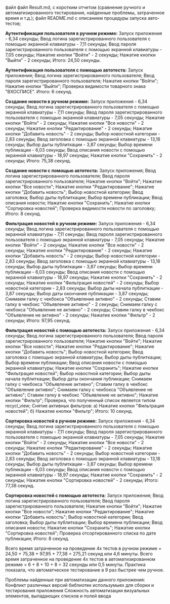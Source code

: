 файл файл Result.md, с коротким отчетом (сравнение ручного и автоматизированного тестирования, найденные проблемы, затраченное время и т.д.);
файл README.md с описанием процедуры запуска авто-тестов;

**Аутентификация пользователя в ручном режиме:**
Запуск приложения - 6,34 секунды;
Ввод логина зарегистрированного пользователя с помощью экранной клавиатуры - 7,11 секунды;
Ввод пароля зарегистрированного пользователя с помощью экранной клавиатуры - 7,05 секунды;
Нажатие кнопки "Войти" - 2 секунды;
Нажатие кнопки "Выйти" - 2 секунды;
Итого: 24,50 секунды.

**Аутентификация пользователя с помощью автотеста:**
Запуск приложения;
Ввод логина зарегистрированного пользователя;
Ввод пароля зарегистрированного пользователя;
Нажатие кнопки "Войти";
Нажатие кнопки "Выйти";
Проверка видимости товарного знака "ВХОСПИСЕ".
Итого: 6 секунд.

**Создание новости в ручном режиме:**
Запуск приложения - 6,34 секунды;
Ввод логина зарегистрированного пользователя с помощью экранной клавиатуры - 7,11 секунды;
Ввод пароля зарегистрированного пользователя с помощью экранной клавиатуры - 7,05 секунды;
Нажатие кнопки "Войти" - 2 секунды;
Нажатие кнопки "Все новости" - 2 секунды;
Нажатие кнопки "Редактирование" - 2 секунды;
Нажатие кнопки "Добавить новость" - 2 секунды;
Выбор новостной категории - 2,83 секунды;
Ввод заголовка с помощью экранной клавиатуры - 13,18 секунды;
Выбор дыты публиткации - 3,87 секунды;
Выбор времени публикации - 6,03 секунды;
Ввод описания новости с помощью экранной клавиатуры - 18,97 секунды;
Нажатие кнопки "Сохранить" - 2 секунды;
Итого: 75,38 секунд.

**Создание новости с помощью автотеста:**
Запуск приложения;
Ввод логина зарегистрированного пользователя;
Ввод пароля зарегистрированного пользователя;
Нажатие кнопки "Войти";
Нажатие кнопки "Все новости";
Нажатие кнопки "Редактирование";
Нажатие кнопки "Добавить новость";
Выбор новостной категории;
Ввод заголовка;
Выбор дыты публиткации;
Выбор времени публикации;
Ввод описания новости;
Нажатие кнопки "Сохранить";
Нажатие кнопки "Сортировка новостей";
Проверка видимости новости по заголовку;
Итого: 8 секунд.

**Фильтрация новостей в ручном режиме:**
Запуск приложения - 6,34 секунды;
Ввод логина зарегистрированного пользователя с помощью экранной клавиатуры - 7,11 секунды;
Ввод пароля зарегистрированного пользователя с помощью экранной клавиатуры - 7,05 секунды;
Нажатие кнопки "Войти" - 2 секунды;
Нажатие кнопки "Все новости" - 2 секунды;
Нажатие кнопки "Редактирование" - 2 секунды;
Нажатие кнопки "Добавить новость" - 2 секунды;
Выбор новостной категории - 2,83 секунды;
Ввод заголовка с помощью экранной клавиатуры - 13,18 секунды;
Выбор дыты публиткации - 3,87 секунды;
Выбор времени публикации - 6,03 секунды;
Ввод описания новости с помощью экранной клавиатуры - 18,97 секунды;
Нажатие кнопки "Сохранить" - 2 секунды;
Нажатие кнопки "Фильтрация новостей" - 2 секунды;
Выбор новостной категории - 2,83 секунды;
Выбор дыты начала публиткации - 3,87 секунды;
Выбор даты окончания публикации - 3,87 секунды;
Снимаем галку с чекбокса "Объявление активно" - 2 секунды;
Ставим галку в чекбокс "Объявление активно" - 2 секунды;
Снимаем галку с чекбокса "Объявление не активно" - 2 секунды;
Ставим галку в чекбокс "Объявление не активно" - 2 секунды;
Нажатие кнопки "Фильтр" - 2 секунды;
Итого: 97,95 секунд.

**Фильтрация новостей с помощью автотеста:**
Запуск приложения - 6,34 секунды;
Ввод логина зарегистрированного пользователя;
Ввод пароля зарегистрированного пользователя;
Нажатие кнопки "Войти";
Нажатие кнопки "Все новости";
Нажатие кнопки "Редактирование";
Нажатие кнопки "Добавить новость";
Выбор новостной категории;
Ввод заголовка с помощью экранной клавиатуры;
Выбор дыты публиткации;
Выбор времени публикации;
Ввод описания новости с помощью экранной клавиатуры;
Нажатие кнопки "Сохранить";
Нажатие кнопки "Фильтрация новостей";
Выбор новостной категории;
Выбор дыты начала публиткации;
Выбор даты окончания публикации;
Снимаем галку с чекбокса "Объявление активно";
Ставим галку в чекбокс "Объявление активно";
Снимаем галку с чекбокса "Объявление не активно";
Ставим галку в чекбокс "Объявление не активно";
Нажатие кнопки "Фильтр";
Проверка, что полученный список является типом recycl_view;
Снятие активных фильтров:
а) Нажатие кнопки "Фильтрация новостей";
б) Нажатие кнопки "Фильтр";
Итого: 10 секунд.

**Сортировка новостей в ручном режиме:**
Запуск приложения - 6,34 секунды;
Ввод логина зарегистрированного пользователя с помощью экранной клавиатуры - 7,11 секунды;
Ввод пароля зарегистрированного пользователя с помощью экранной клавиатуры - 7,05 секунды;
Нажатие кнопки "Войти" - 2 секунды;
Нажатие кнопки "Все новости" - 2 секунды;
Нажатие кнопки "Редактирование" - 2 секунды;
Нажатие кнопки "Добавить новость" - 2 секунды;
Выбор новостной категории - 2,83 секунды;
Ввод заголовка с помощью экранной клавиатуры - 13,18 секунды;
Выбор дыты публиткации - 3,87 секунды;
Выбор времени публикации - 6,03 секунды;
Ввод описания новости с помощью экранной клавиатуры - 18,97 секунды;
Нажатие кнопки "Сохранить" - 2 секунды;
Нажатие кнопки "Сортировка новостей" - 2 секунды;
Итого: 77,38 секунд.

**Сортировка новостей с помощью автотеста:**
Запуск приложения;
Ввод логина зарегистрированного пользователя;
Ввод пароля зарегистрированного пользователя;
Нажатие кнопки "Войти";
Нажатие кнопки "Все новости";
Нажатие кнопки "Редактирование";
Нажатие кнопки "Добавить новость";
Выбор новостной категории;
Ввод заголовка;
Выбор дыты публиткации;
Выбор времени публикации;
Ввод описания новости;
Нажатие кнопки "Сохранить";
Нажатие кнопки "Сортировка новостей";
Проверка отсортированного списка по дате публикации;
Итого: 8 секунд.


Всего время затраченное на проведение 4х тестов в ручном режиме = 24,50 + 75,38 + 97,95 + 77,38 = 275,21 секунд или 4,6 минуты.
Всего время затраченное на проведение 4х тестов в автоматизированном режиме = 6 + 8 + 10 + 8 = 32 секунды или 0,5 минуты.
Практика показала, что автоматческое тестирование в 9 раз быстрее чем ручное.

Проблемы найденные при автоматизации данного приложения:
Конфликт различных версий библиотек использумыех для сборки и тестирования приложения
Сложность автоматизации визуальных элементов, выпадающих списков и полей ввода